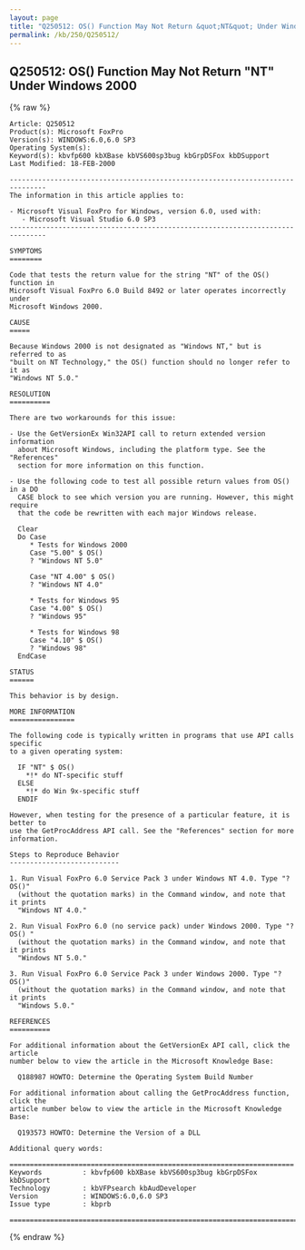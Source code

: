 ```yaml
---
layout: page
title: "Q250512: OS() Function May Not Return &quot;NT&quot; Under Windows 2000"
permalink: /kb/250/Q250512/
---
```


## Q250512: OS() Function May Not Return &quot;NT&quot; Under Windows 2000

{% raw %}

	Article: Q250512
	Product(s): Microsoft FoxPro
	Version(s): WINDOWS:6.0,6.0 SP3
	Operating System(s): 
	Keyword(s): kbvfp600 kbXBase kbVS600sp3bug kbGrpDSFox kbDSupport
	Last Modified: 18-FEB-2000
	
	-------------------------------------------------------------------------------
	The information in this article applies to:
	
	- Microsoft Visual FoxPro for Windows, version 6.0, used with:
	   - Microsoft Visual Studio 6.0 SP3 
	-------------------------------------------------------------------------------
	
	SYMPTOMS
	========
	
	Code that tests the return value for the string "NT" of the OS() function in
	Microsoft Visual FoxPro 6.0 Build 8492 or later operates incorrectly under
	Microsoft Windows 2000.
	
	CAUSE
	=====
	
	Because Windows 2000 is not designated as "Windows NT," but is referred to as
	"built on NT Technology," the OS() function should no longer refer to it as
	"Windows NT 5.0."
	
	RESOLUTION
	==========
	
	There are two workarounds for this issue:
	
	- Use the GetVersionEx Win32API call to return extended version information
	  about Microsoft Windows, including the platform type. See the "References"
	  section for more information on this function.
	
	- Use the following code to test all possible return values from OS() in a DO
	  CASE block to see which version you are running. However, this might require
	  that the code be rewritten with each major Windows release.
	
	  Clear
	  Do Case
	     * Tests for Windows 2000
	     Case "5.00" $ OS()
	     ? "Windows NT 5.0"
	
	     Case "NT 4.00" $ OS()
	     ? "Windows NT 4.0"
	
	     * Tests for Windows 95
	     Case "4.00" $ OS()
	     ? "Windows 95"
	     
	     * Tests for Windows 98   
	     Case "4.10" $ OS()
	     ? "Windows 98"
	  EndCase
	
	STATUS
	======
	
	This behavior is by design.
	
	MORE INFORMATION
	================
	
	The following code is typically written in programs that use API calls specific
	to a given operating system:
	
	  IF "NT" $ OS()
	    *!* do NT-specific stuff
	  ELSE
	    *!* do Win 9x-specific stuff
	  ENDIF
	
	However, when testing for the presence of a particular feature, it is better to
	use the GetProcAddress API call. See the "References" section for more
	information.
	
	Steps to Reproduce Behavior
	---------------------------
	
	1. Run Visual FoxPro 6.0 Service Pack 3 under Windows NT 4.0. Type "? OS()"
	  (without the quotation marks) in the Command window, and note that it prints
	  "Windows NT 4.0."
	
	2. Run Visual FoxPro 6.0 (no service pack) under Windows 2000. Type "? OS() "
	  (without the quotation marks) in the Command window, and note that it prints
	  "Windows NT 5.0."
	
	3. Run Visual FoxPro 6.0 Service Pack 3 under Windows 2000. Type "? OS()"
	  (without the quotation marks) in the Command window, and note that it prints
	  "Windows 5.0."
	
	REFERENCES
	==========
	
	For additional information about the GetVersionEx API call, click the article
	number below to view the article in the Microsoft Knowledge Base:
	
	  Q188987 HOWTO: Determine the Operating System Build Number
	
	For additional information about calling the GetProcAddress function, click the
	article number below to view the article in the Microsoft Knowledge Base:
	
	  Q193573 HOWTO: Determine the Version of a DLL
	
	Additional query words:
	
	======================================================================
	Keywords          : kbvfp600 kbXBase kbVS600sp3bug kbGrpDSFox kbDSupport 
	Technology        : kbVFPsearch kbAudDeveloper
	Version           : WINDOWS:6.0,6.0 SP3
	Issue type        : kbprb
	
	=============================================================================
	

{% endraw %}
